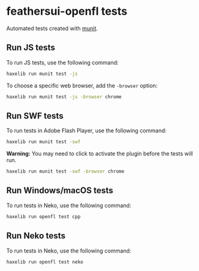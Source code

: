 # feathersui-openfl tests

Automated tests created with [munit](https://github.com/massiveinteractive/MassiveUnit).

## Run JS tests

To run JS tests, use the following command:


```sh
haxelib run munit test -js
```

To choose a specific web browser, add the `-browser` option:

```sh
haxelib run munit test -js -browser chrome
```

## Run SWF tests

To run tests in Adobe Flash Player, use the following command:

```sh
haxelib run munit test -swf
```

**Warning:** You may need to click to activate the plugin before the tests will run.

```sh
haxelib run munit test -swf -browser chrome
```

## Run Windows/macOS tests

To run tests in Neko, use the following command:

```sh
haxelib run openfl test cpp
```

## Run Neko tests

To run tests in Neko, use the following command:

```sh
haxelib run openfl test neko
```